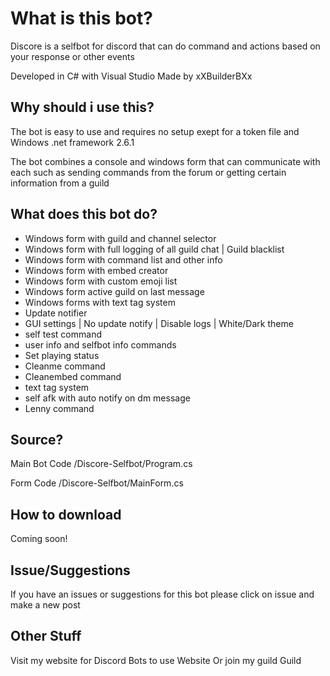 # What is this bot?
Discore is a selfbot for discord that can do command and actions based on your response or other events

Developed in C# with Visual Studio Made by xXBuilderBXx
## Why should i use this?
The bot is easy to use and requires no setup exept for a token file and Windows .net framework 2.6.1

The bot combines a console and windows form that can communicate with each such as sending commands from the forum or getting certain information from a guild
## What does this bot do?
- Windows form with guild and channel selector
- Windows form with full logging of all guild chat | Guild blacklist
- Windows form with command list and other info
- Windows form with embed creator
- Windows form with custom emoji list
- Windows form active guild on last message
- Windows forms with text tag system
- Update notifier
- GUI settings | No update notify | Disable logs | White/Dark theme
- self test command
- user info and selfbot info commands
- Set playing status
- Cleanme command
- Cleanembed command
- text tag system
- self afk with auto notify on dm message
- Lenny command

## Source?
Main Bot Code /Discore-Selfbot/Program.cs

Form Code /Discore-Selfbot/MainForm.cs
## How to download
Coming soon!
## Issue/Suggestions
If you have an issues or suggestions for this bot please click on issue and make a new post
## Other Stuff
Visit my website for Discord Bots to use
Website
Or join my guild
Guild
